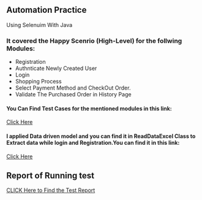 ## Automation Practice 
Using Selenuim With Java
### It covered the Happy Scenrio (High-Level) for the follwing Modules: 
  - Registration 
  - Authnticate Newly Created User
  - Login 
  - Shopping Process 
  - Select Payment Method and CheckOut Order.
  - Validate The Purchased Order in History Page 

#### You Can Find Test Cases for the mentioned modules in this link:
[Click Here](https://github.com/RokayaAli/FirstAutomationTask/tree/main/src/test/java/HappyScenario) 

#### I applied Data driven model and you can find it in ReadDataExcel Class to Extract data while login and Registration.You can find it in this link:
[Click Here](https://github.com/RokayaAli/FirstAutomationTask/blob/main/src/main/java/Util/ReadDataExcel.java)

## Report of Running test
[CLICK Here to Find the Test Report](https://htmlpreview.github.io/https://github.com/RokayaAli/First-Automation-Task/blob/master/test-output/Default%20Suite/practice.html)
